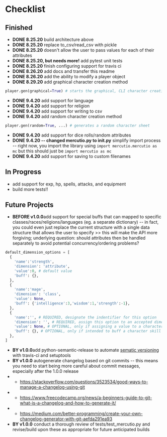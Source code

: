 # Checklist

## Finished
* **DONE 8.25.20** build architecture above
* **DONE 8.25.20** replace to_csv/read_csv with pickle
* **DONE 8.25.20** doesn't allow the user to pass values for each of their attributes
* **DONE 8.25.20, but needs more!** add pytest unit tests
* **DONE 8.25.20** finish configuring support for travis ci
* **DONE 8.26.20** add docs and transfer this readme
* **DONE 8.26.20** add the ability to modify a player object
* **DONE 8.29.20** add graphical character creation method
```python
player.gen(graphical=True) # starts the graphical, CLI character creation interface
```
* **DONE 9.4.20** add support for language
* **DONE 9.4.20** add support for religion
* **DONE 9.4.20** add support for writing to csv
* **DONE 9.4.20** add random character creation method
```python
player.gen(random=True, ...) # generates a random character sheet
```
* **DONE 9.4.20** add support for dice rolls/random attributes
* **DONE 9.4.20 -- changed mercutio.py to __init__.py** simplify import process -- right now, you import the library using ```import mercutio.mercutio as mc``` but this should just be ```import mercutio as mc``` 
* **DONE 9.4.20** add support for saving to custom filenames

## In Progress
* add support for exp, hp, spells, attacks, and equipment
* build more tests!!

## Future Projects
* **BEFORE v1.0.0**add support for special buffs that can mapped to specific classes/races/religions/languages (eg. a separate dictionary) -- in fact, you could even just replace the current structure with a single data structure that allows the user to specify >> this will make the API more forgiving; underlying question: should attributes then be handled separately to avoid potential concurrency/ordering problems?
```python
default_dimension_options = [
  {
    'name':'strength',
    'dimension': 'attribute',
    'value':0, # default value
    'buff': {},
  },
  {
    'name':'mage',
    'dimension': 'class',
    'value': None,
    'buff': {'intelligence':3,'wisdom':1,'strength':-1},
  },
  {
    'name':'', # REQUIRED, designate the indentifier for this option
    'dimension': '', # REQUIRED, assign this option to an accepted dimension, see Getting Started above
    'value': None, # OPTIONAL, only if assigning a value to a character skill or attribute
    'buff': {}, # OPTIONAL, only if intended to buff a character skill or attribute
  },
]
```
* **BY v1.0.0**add python-semantic-release to automate [sematic versioning](https://python-semantic-release.readthedocs.io/en/latest/automatic-releases/index.html#automatic) with travis-ci and setuptools 
* **BY v1.0.0** autogenerate changelog based on git commits -- this means you need to start being more careful about commit messages, especially after the 1.0.0 release 
* * https://stackoverflow.com/questions/3523534/good-ways-to-manage-a-changelog-using-git
* * https://www.freecodecamp.org/news/a-beginners-guide-to-git-what-is-a-changelog-and-how-to-generate-it/
* * https://medium.com/better-programming/create-your-own-changelog-generator-with-git-aefda291ea93
* **BY v1.0.0** conduct a thorough review of tests/test_mercutio.py and revise/build upon these as appropriate for future anticipated builds